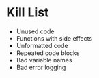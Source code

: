Kill List
=========
* Unused code
* Functions with side effects
* Unformatted code
* Repeated code blocks
* Bad variable names
* Bad error logging